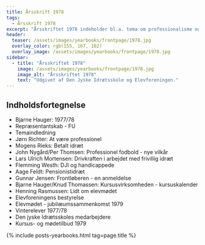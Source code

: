 ```yaml
---
title: Årsskrift 1978
tags:
  - Årsskrift 1978
excerpt: "Årsskriftet 1978 indeholder bl.a. tema om professionalisme og frivillighed."
header:
  teaser: /assets/images/yearbooks/frontpage/1978.jpg
  overlay_color: rgb(155, 167, 102)
  overlay_image: /assets/images/yearbooks/frontpage/1978.jpg
sidebar:
  - title: "Årsskriftet 1978"
    image: /assets/images/yearbooks/frontpage/1978.jpg
    image_alt: "Årsskriftet 1978"
    text: "Udgivet af Den Jyske Idrætsskole og Elevforeningen."
---
```


## Indholdsfortegnelse

- Bjarne Hauger: 1977/78
- Repræsentantskab - FU
- Temaindledning
- Jørn Richter: At være professionel
- Mogens Rieks: Betalt idræt
- John Nygård/Per Thomsen: Professionel fodbold - nye vilkår
- Lars Ulrich Mortensen: Drivkraften i arbejdet med frivillig idræt
- Flemming Westh: DJI og handicappede
- Aage Feldt: Pensionistidræt
- Gunnar Jensen: Frontløberen - en anmeldelse
- Bjarne Hauger/Knud Thomassen: Kursusvirksomheden - kursuskalender
- Henning Rasmussen: Lidt om elevmødet
- Elevforeningens bestyrelse
- Elevmødet - jubilæumssammenkomst 1979
- Vinterelever 1977/78
- Den jyske Idrætsskoles medarbejdere
- Kursus- og mødetilbud 1979

{% include posts-yearbooks.html tag=page.title %}
